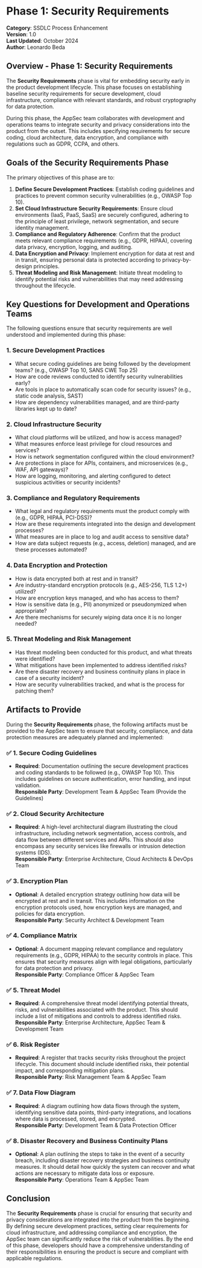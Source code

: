 # Phase 1: Security Requirements

**Category**: SSDLC Process Enhancement  
**Version**: 1.0  
**Last Updated**: October 2024  
**Author**: Leonardo Beda

## Overview - Phase 1: Security Requirements

The **Security Requirements** phase is vital for embedding security early in the product development lifecycle. This phase focuses on establishing baseline security requirements for secure development, cloud infrastructure, compliance with relevant standards, and robust cryptography for data protection.

During this phase, the AppSec team collaborates with development and operations teams to integrate security and privacy considerations into the product from the outset. This includes specifying requirements for secure coding, cloud architecture, data encryption, and compliance with regulations such as GDPR, CCPA, and others.

## Goals of the Security Requirements Phase

The primary objectives of this phase are to:

1. **Define Secure Development Practices**: Establish coding guidelines and practices to prevent common security vulnerabilities (e.g., OWASP Top 10).
2. **Set Cloud Infrastructure Security Requirements**: Ensure cloud environments (IaaS, PaaS, SaaS) are securely configured, adhering to the principle of least privilege, network segmentation, and secure identity management.
3. **Compliance and Regulatory Adherence**: Confirm that the product meets relevant compliance requirements (e.g., GDPR, HIPAA), covering data privacy, encryption, logging, and auditing.
4. **Data Encryption and Privacy**: Implement encryption for data at rest and in transit, ensuring personal data is protected according to privacy-by-design principles.
5. **Threat Modeling and Risk Management**: Initiate threat modeling to identify potential risks and vulnerabilities that may need addressing throughout the lifecycle.

## Key Questions for Development and Operations Teams

The following questions ensure that security requirements are well understood and implemented during this phase:

### 1. **Secure Development Practices**
- What secure coding guidelines are being followed by the development teams? (e.g., OWASP Top 10, SANS CWE Top 25)
- How are code reviews conducted to identify security vulnerabilities early?
- Are tools in place to automatically scan code for security issues? (e.g., static code analysis, SAST)
- How are dependency vulnerabilities managed, and are third-party libraries kept up to date?

### 2. **Cloud Infrastructure Security**
- What cloud platforms will be utilized, and how is access managed?
- What measures enforce least privilege for cloud resources and services?
- How is network segmentation configured within the cloud environment?
- Are protections in place for APIs, containers, and microservices (e.g., WAF, API gateways)?
- How are logging, monitoring, and alerting configured to detect suspicious activities or security incidents?

### 3. **Compliance and Regulatory Requirements**
- What legal and regulatory requirements must the product comply with (e.g., GDPR, HIPAA, PCI-DSS)?
- How are these requirements integrated into the design and development processes?
- What measures are in place to log and audit access to sensitive data?
- How are data subject requests (e.g., access, deletion) managed, and are these processes automated?

### 4. **Data Encryption and Protection**
- How is data encrypted both at rest and in transit?
- Are industry-standard encryption protocols (e.g., AES-256, TLS 1.2+) utilized?
- How are encryption keys managed, and who has access to them?
- How is sensitive data (e.g., PII) anonymized or pseudonymized when appropriate?
- Are there mechanisms for securely wiping data once it is no longer needed?

### 5. **Threat Modeling and Risk Management**
- Has threat modeling been conducted for this product, and what threats were identified?
- What mitigations have been implemented to address identified risks?
- Are there disaster recovery and business continuity plans in place in case of a security incident?
- How are security vulnerabilities tracked, and what is the process for patching them?

## Artifacts to Provide

During the **Security Requirements** phase, the following artifacts must be provided to the AppSec team to ensure that security, compliance, and data protection measures are adequately planned and implemented:

### ✅ **1. Secure Coding Guidelines**
   - **Required**: Documentation outlining the secure development practices and coding standards to be followed (e.g., OWASP Top 10). This includes guidelines on secure authentication, error handling, and input validation.  
   **Responsible Party**: Development Team & AppSec Team (Provide the Guidelines)

### ✅ **2. Cloud Security Architecture**
   - **Required**: A high-level architectural diagram illustrating the cloud infrastructure, including network segmentation, access controls, and data flow between different services and APIs. This should also encompass any security services like firewalls or intrusion detection systems (IDS).  
   **Responsible Party**: Enterprise Architecture, Cloud Architects & DevOps Team

### ✅ **3. Encryption Plan**
   - **Optional**: A detailed encryption strategy outlining how data will be encrypted at rest and in transit. This includes information on the encryption protocols used, how encryption keys are managed, and policies for data encryption.  
   **Responsible Party**: Security Architect & Development Team

### ✅ **4. Compliance Matrix**
   - **Optional**: A document mapping relevant compliance and regulatory requirements (e.g., GDPR, HIPAA) to the security controls in place. This ensures that security measures align with legal obligations, particularly for data protection and privacy.  
   **Responsible Party**: Compliance Officer & AppSec Team

### ✅ **5. Threat Model**
   - **Required**: A comprehensive threat model identifying potential threats, risks, and vulnerabilities associated with the product. This should include a list of mitigations and controls to address identified risks.  
   **Responsible Party**: Enterprise Architecture, AppSec Team & Development Team

### ✅ **6. Risk Register**
   - **Required**: A register that tracks security risks throughout the project lifecycle. This document should include identified risks, their potential impact, and corresponding mitigation plans.  
   **Responsible Party**: Risk Management Team & AppSec Team

### ✅ **7. Data Flow Diagram**
   - **Required**: A diagram outlining how data flows through the system, identifying sensitive data points, third-party integrations, and locations where data is processed, stored, and encrypted.  
   **Responsible Party**: Development Team & Data Protection Officer

### ✅ **8. Disaster Recovery and Business Continuity Plans**
   - **Optional**: A plan outlining the steps to take in the event of a security breach, including disaster recovery strategies and business continuity measures. It should detail how quickly the system can recover and what actions are necessary to mitigate data loss or exposure.  
   **Responsible Party**: Operations Team & AppSec Team

## Conclusion

The **Security Requirements** phase is crucial for ensuring that security and privacy considerations are integrated into the product from the beginning. By defining secure development practices, setting clear requirements for cloud infrastructure, and addressing compliance and encryption, the AppSec team can significantly reduce the risk of vulnerabilities. By the end of this phase, developers should have a comprehensive understanding of their responsibilities in ensuring the product is secure and compliant with applicable regulations.